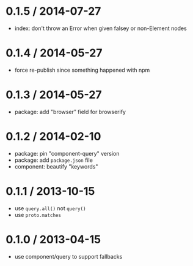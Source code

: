 
0.1.5 / 2014-07-27
==================

 * index: don't throw an Error when given falsey or non-Element nodes

0.1.4 / 2014-05-27
==================

  * force re-publish since something happened with npm

0.1.3 / 2014-05-27
==================

  * package: add "browser" field for browserify

0.1.2 / 2014-02-10
==================

  * package: pin "component-query" version
  * package: add `package.json` file
  * component: beautify "keywords"

0.1.1 / 2013-10-15
==================

  * use `query.all()` not `query()`
  * use `proto.matches`

0.1.0 / 2013-04-15
==================

  * use component/query to support fallbacks
